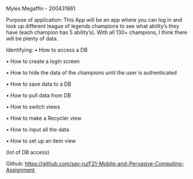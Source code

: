Myles Megaffin - 200431861

Purpose of application:
This App will be an app where you can log in and look up different league of legends champions to see what ability’s they have (each champion has 5 ability’s). 
With all 130+ champions, I think there will be plenty of data. 

Identifying:
•	How to access a DB 

•	How to create a login screen

•	How to hide the data of the champions until the user is authenticated

•	How to save data to a DB

•	How to pull data from DB

•	How to switch views

•	How to make a Recycler view

•	How to input all the data

•	How to set up an item view

(lot of DB access)


Github:
	https://github.com/sav-ru/F21-Mobile-and-Pervasive-Computing-Assignment

